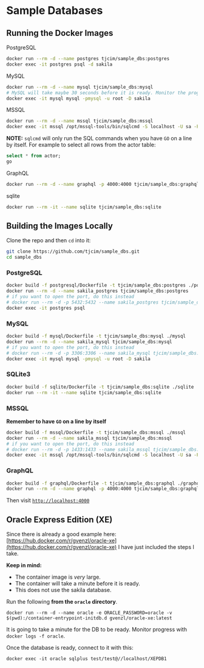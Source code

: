 # Sample Databases

## Running the Docker Images

PostgreSQL
```bash
docker run --rm -d --name postgres tjcim/sample_dbs:postgres
docker exec -it postgres psql -d sakila
```

MySQL
```bash
docker run --rm -d --name mysql tjcim/sample_dbs:mysql
# MySQL will take maybe 30 seconds before it is ready. Monitor the progress with `docker logs -f mysql`
docker exec -it mysql mysql -pmysql -u root -D sakila
```

MSSQL
```bash
docker run --rm -d --name mssql tjcim/sample_dbs:mssql
docker exec -it mssql /opt/mssql-tools/bin/sqlcmd -S localhost -U sa -P S@mpleDBs1 -d sakila
```

**NOTE:** `sqlcmd` will only run the SQL commands when you have `GO` on a line by itself. For example to select all rows from the actor table:

```sql
select * from actor;
go
```

GraphQL
```bash
docker run --rm -d --name graphql -p 4000:4000 tjcim/sample_dbs:graphql
```

sqlite
```bash
docker run --rm -it --name sqlite tjcim/sample_dbs:sqlite
```

## Building the Images Locally

Clone the repo and then `cd` into it:

```bash
git clone https://github.com/tjcim/sample_dbs.git
cd sample_dbs
```

### PostgreSQL

``` bash
docker build -f postgresql/Dockerfile -t tjcim/sample_dbs:postgres ./postgresql
docker run --rm -d --name sakila_postgres tjcim/sample_dbs:postgres
# if you want to open the port, do this instead
# docker run --rm -d -p 5432:5432 --name sakila_postgres tjcim/sample_dbs:postgres
docker exec -it postgres psql
```

### MySQL

```bash
docker build -f mysql/Dockerfile -t tjcim/sample_dbs:mysql ./mysql
docker run --rm -d --name sakila_mysql tjcim/sample_dbs:mysql
# if you want to open the port, do this instead
# docker run --rm -d -p 3306:3306 --name sakila_mysql tjcim/sample_dbs:mysql
docker exec -it mysql mysql -pmysql -u root -D sakila
```

### SQLite3

```bash
docker build -f sqlite/Dockerfile -t tjcim/sample_dbs:sqlite ./sqlite
docker run --rm -it --name sqlite tjcim/sample_dbs:sqlite
```

### MSSQL

**Remember to have `GO` on a line by itself**

```bash
docker build -f mssql/Dockerfile -t tjcim/sample_dbs:mssql ./mssql
docker run --rm -d --name sakila_mssql tjcim/sample_dbs:mssql
# if you want to open the port, do this instead
# docker run --rm -d -p 1433:1433 --name sakila_mssql tjcim/sample_dbs:mssql
docker exec -it mssql /opt/mssql-tools/bin/sqlcmd -S localhost -U sa -P S@mpleDBs1 -d sakila
```

### GraphQL

```bash
docker build -f graphql/Dockerfile -t tjcim/sample_dbs:graphql ./graphql
docker run --rm -d --name graphql -p 4000:4000 tjcim/sample_dbs:graphql
```

Then visit [`http://localhost:4000`](http://localhost:4000)

## Oracle Express Edition (XE)

Since there is already a good example here: [https://hub.docker.com/r/gvenzl/oracle-xe](https://hub.docker.com/r/gvenzl/oracle-xe) I have just included the steps I take.

**Keep in mind:**
* The container image is *very* large.
* The container will take a minute before it is ready.
* This does not use the sakila database.

Run the following **from the `oracle` directory**.
```
docker run --rm -d --name oracle -e ORACLE_PASSWORD=oracle -v $(pwd):/container-entrypoint-initdb.d gvenzl/oracle-xe:latest
```

It is going to take a minute for the DB to be ready. Monitor progress with `docker logs -f oracle`.

Once the database is ready, connect to it with this:
```
docker exec -it oracle sqlplus test/test@//localhost/XEPDB1
```
